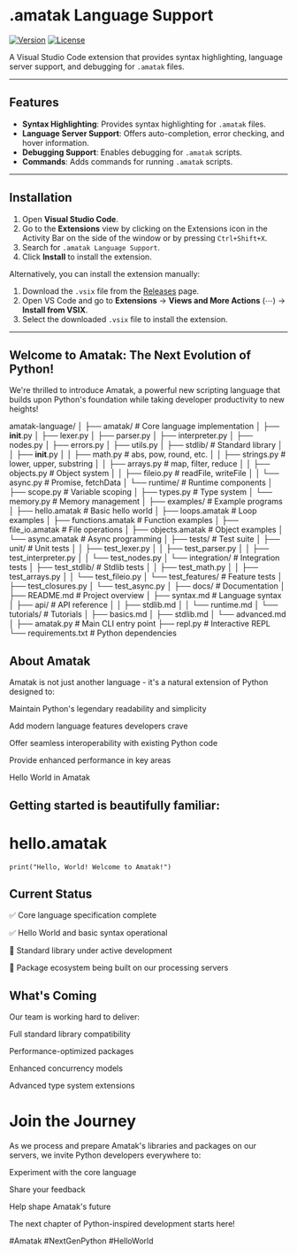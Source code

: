 # .amatak Language Support

[![Version](https://img.shields.io/badge/version-0.0.5-blue.svg)](https://marketplace.visualstudio.com/items?itemName=your-publisher-name.amatak-language-support)
[![License](https://img.shields.io/badge/license-MIT-green.svg)](https://opensource.org/licenses/MIT)

A Visual Studio Code extension that provides syntax highlighting, language server support, and debugging for `.amatak` files.

---

## Features

- **Syntax Highlighting**: Provides syntax highlighting for `.amatak` files.
- **Language Server Support**: Offers auto-completion, error checking, and hover information.
- **Debugging Support**: Enables debugging for `.amatak` scripts.
- **Commands**: Adds commands for running `.amatak` scripts.

---

## Installation

1. Open **Visual Studio Code**.
2. Go to the **Extensions** view by clicking on the Extensions icon in the Activity Bar on the side of the window or by pressing `Ctrl+Shift+X`.
3. Search for `.amatak Language Support`.
4. Click **Install** to install the extension.

Alternatively, you can install the extension manually:
1. Download the `.vsix` file from the [Releases](https://github.com/ronyman-com/amatak-language-support/releases) page.
2. Open VS Code and go to **Extensions** → **Views and More Actions** (⋯) → **Install from VSIX**.
3. Select the downloaded `.vsix` file to install the extension.

---

## Welcome to Amatak: The Next Evolution of Python!
We're thrilled to introduce Amatak, a powerful new scripting language that builds upon Python's foundation while taking developer productivity to new heights!

amatak-language/
│
├── amatak/                  # Core language implementation
│   ├── __init__.py
│   ├── lexer.py
│   ├── parser.py
│   ├── interpreter.py
│   ├── nodes.py
│   ├── errors.py
│   ├── utils.py
│   ├── stdlib/              # Standard library
│   │   ├── __init__.py
│   │   ├── math.py          # abs, pow, round, etc.
│   │   ├── strings.py       # lower, upper, substring
│   │   ├── arrays.py        # map, filter, reduce
│   │   ├── objects.py       # Object system
│   │   ├── fileio.py        # readFile, writeFile
│   │   └── async.py         # Promise, fetchData
│   └── runtime/             # Runtime components
│       ├── scope.py         # Variable scoping
│       ├── types.py         # Type system
│       └── memory.py        # Memory management
│
├── examples/                # Example programs
│   ├── hello.amatak         # Basic hello world
│   ├── loops.amatak         # Loop examples
│   ├── functions.amatak     # Function examples
│   ├── file_io.amatak       # File operations
│   ├── objects.amatak       # Object examples
│   └── async.amatak         # Async programming
│
├── tests/                   # Test suite
│   ├── unit/                # Unit tests
│   │   ├── test_lexer.py
│   │   ├── test_parser.py
│   │   ├── test_interpreter.py
│   │   └── test_nodes.py
│   └── integration/         # Integration tests
│       ├── test_stdlib/     # Stdlib tests
│       │   ├── test_math.py
│       │   ├── test_arrays.py
│       │   └── test_fileio.py
│       └── test_features/   # Feature tests
│           ├── test_closures.py
│           └── test_async.py
│
├── docs/                    # Documentation
│   ├── README.md            # Project overview
│   ├── syntax.md            # Language syntax
│   ├── api/                 # API reference
│   │   ├── stdlib.md
│   │   └── runtime.md
│   └── tutorials/           # Tutorials
│       ├── basics.md
│       ├── stdlib.md
│       └── advanced.md
│
├── amatak.py                # Main CLI entry point
├── repl.py                  # Interactive REPL
└── requirements.txt         # Python dependencies

## About Amatak
Amatak is not just another language - it's a natural extension of Python designed to:

Maintain Python's legendary readability and simplicity

Add modern language features developers crave

Offer seamless interoperability with existing Python code

Provide enhanced performance in key areas

Hello World in Amatak
## Getting started is beautifully familiar:


# hello.amatak

`print("Hello, World! Welcome to Amatak!")`

## Current Status
✅ Core language specification complete

✅ Hello World and basic syntax operational

🚧 Standard library under active development

🚧 Package ecosystem being built on our processing servers

## What's Coming
Our team is working hard to deliver:

Full standard library compatibility

Performance-optimized packages

Enhanced concurrency models

Advanced type system extensions

# Join the Journey
As we process and prepare Amatak's libraries and packages on our servers, we invite Python developers everywhere to:

 Experiment with the core language

Share your feedback

Help shape Amatak's future

The next chapter of Python-inspired development starts here!

#Amatak #NextGenPython #HelloWorld

